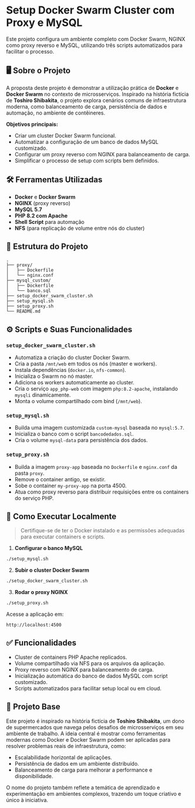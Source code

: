 # Setup Docker Swarm Cluster com Proxy e MySQL

Este projeto configura um ambiente completo com Docker Swarm, NGINX como proxy reverso e MySQL, utilizando três scripts automatizados para facilitar o processo.

## 🖥️ Sobre o Projeto

A proposta deste projeto é demonstrar a utilização prática de **Docker** e **Docker Swarm** no contexto de microsserviços. Inspirado na história fictícia de **Toshiro Shibakita**, o projeto explora cenários comuns de infraestrutura moderna, como balanceamento de carga, persistência de dados e automação, no ambiente de contêineres.

**Objetivos principais:**
- Criar um cluster Docker Swarm funcional.
- Automatizar a configuração de um banco de dados MySQL customizado.
- Configurar um proxy reverso com NGINX para balanceamento de carga.
- Simplificar o processo de setup com scripts bem definidos.

## 🛠️ Ferramentas Utilizadas

- **Docker** e **Docker Swarm**
- **NGINX** (proxy reverso)
- **MySQL 5.7**
- **PHP 8.2 com Apache**
- **Shell Script** para automação
- **NFS** (para replicação de volume entre nós do cluster)

## 📁 Estrutura do Projeto

```plaintext
.
├── proxy/
│   ├── Dockerfile
│   └── nginx.conf
├── mysql_custom/
│   ├── Dockerfile
│   └── banco.sql
├── setup_docker_swarm_cluster.sh
├── setup_mysql.sh
├── setup_proxy.sh
└── README.md
```

## ⚙️ Scripts e Suas Funcionalidades

### `setup_docker_swarm_cluster.sh`

- Automatiza a criação do cluster Docker Swarm.
- Cria a pasta `/mnt/web` em todos os nós (master e workers).
- Instala dependências (`docker.io`, `nfs-common`).
- Inicializa o Swarm no nó master.
- Adiciona os workers automaticamente ao cluster.
- Cria o serviço `app_php-web` com imagem `php:8.2-apache`, instalando `mysqli` dinamicamente.
- Monta o volume compartilhado com bind (`/mnt/web`).

### `setup_mysql.sh`

- Builda uma imagem customizada `custom-mysql` baseada no `mysql:5.7`.
- Inicializa o banco com o script `bancodedados.sql`.
- Cria o volume `mysql-data` para persistência dos dados.

### `setup_proxy.sh`

- Builda a imagem `proxy-app` baseada no `Dockerfile` e `nginx.conf` da pasta `proxy`.
- Remove o container antigo, se existir.
- Sobe o container `my-proxy-app` na porta 4500.
- Atua como proxy reverso para distribuir requisições entre os containers do serviço PHP.

## 🚀 Como Executar Localmente

> Certifique-se de ter o Docker instalado e as permissões adequadas para executar containers e scripts.

1. **Configurar o banco MySQL**
```bash
./setup_mysql.sh
```

2. **Subir o cluster Docker Swarm**
```bash
./setup_docker_swarm_cluster.sh
```

3. **Rodar o proxy NGINX**
```bash
./setup_proxy.sh
```

Acesse a aplicação em:
```
http://localhost:4500
```

## ✅ Funcionalidades

- Cluster de containers PHP Apache replicados.
- Volume compartilhado via NFS para os arquivos da aplicação.
- Proxy reverso com NGINX para balanceamento de carga.
- Inicialização automática do banco de dados MySQL com script customizado.
- Scripts automatizados para facilitar setup local ou em cloud.

## 🌟 Projeto Base

Este projeto é inspirado na história fictícia de **Toshiro Shibakita**, um dono de supermercados que navega pelos desafios de microsserviços em seu ambiente de trabalho. A ideia central é mostrar como ferramentas modernas como Docker e Docker Swarm podem ser aplicadas para resolver problemas reais de infraestrutura, como:

- Escalabilidade horizontal de aplicações.
- Persistência de dados em um ambiente distribuído.
- Balanceamento de carga para melhorar a performance e disponibilidade.

O nome do projeto também reflete a temática de aprendizado e experimentação em ambientes complexos, trazendo um toque criativo e único à iniciativa.
